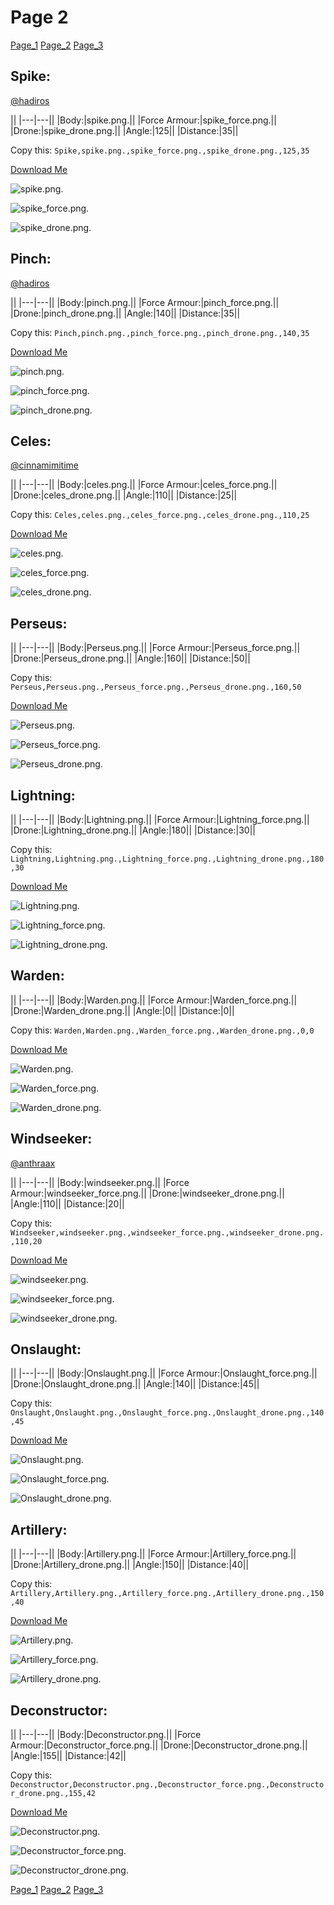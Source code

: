 # Page 2


[Page_1](./Page_1.md)
[Page_2](./Page_2.md)
[Page_3](./Page_3.md)


## **Spike**:
[@hadiros](https://discord.com/users/266028842395631629)




||
|---|---||
|Body:|spike.png.||
|Force Armour:|spike_force.png.||
|Drone:|spike_drone.png.||
|Angle:|125||
|Distance:|35||


Copy this: `Spike,spike.png.,spike_force.png.,spike_drone.png.,125,35`



[Download Me](../assets/zips/Spike.zip)




![spike.png.](../custom_skins/spike.png.)


![spike_force.png.](../custom_skins/spike_force.png.)




![spike_drone.png.](../custom_skins/spike_drone.png.)






## **Pinch**:
[@hadiros](https://discord.com/users/266028842395631629)




||
|---|---||
|Body:|pinch.png.||
|Force Armour:|pinch_force.png.||
|Drone:|pinch_drone.png.||
|Angle:|140||
|Distance:|35||


Copy this: `Pinch,pinch.png.,pinch_force.png.,pinch_drone.png.,140,35`



[Download Me](../assets/zips/Pinch.zip)




![pinch.png.](../custom_skins/pinch.png.)


![pinch_force.png.](../custom_skins/pinch_force.png.)




![pinch_drone.png.](../custom_skins/pinch_drone.png.)






## **Celes**:
[@cinnamimitime](https://discord.com/users/161502244284530688)




||
|---|---||
|Body:|celes.png.||
|Force Armour:|celes_force.png.||
|Drone:|celes_drone.png.||
|Angle:|110||
|Distance:|25||


Copy this: `Celes,celes.png.,celes_force.png.,celes_drone.png.,110,25`



[Download Me](../assets/zips/Celes.zip)




![celes.png.](../custom_skins/celes.png.)


![celes_force.png.](../custom_skins/celes_force.png.)




![celes_drone.png.](../custom_skins/celes_drone.png.)






## **Perseus**:





||
|---|---||
|Body:|Perseus.png.||
|Force Armour:|Perseus_force.png.||
|Drone:|Perseus_drone.png.||
|Angle:|160||
|Distance:|50||


Copy this: `Perseus,Perseus.png.,Perseus_force.png.,Perseus_drone.png.,160,50`



[Download Me](../assets/zips/Perseus.zip)




![Perseus.png.](../custom_skins/Perseus.png.)


![Perseus_force.png.](../custom_skins/Perseus_force.png.)




![Perseus_drone.png.](../custom_skins/Perseus_drone.png.)






## **Lightning**:





||
|---|---||
|Body:|Lightning.png.||
|Force Armour:|Lightning_force.png.||
|Drone:|Lightning_drone.png.||
|Angle:|180||
|Distance:|30||


Copy this: `Lightning,Lightning.png.,Lightning_force.png.,Lightning_drone.png.,180,30`



[Download Me](../assets/zips/Lightning.zip)




![Lightning.png.](../custom_skins/Lightning.png.)


![Lightning_force.png.](../custom_skins/Lightning_force.png.)




![Lightning_drone.png.](../custom_skins/Lightning_drone.png.)






## **Warden**:





||
|---|---||
|Body:|Warden.png.||
|Force Armour:|Warden_force.png.||
|Drone:|Warden_drone.png.||
|Angle:|0||
|Distance:|0||


Copy this: `Warden,Warden.png.,Warden_force.png.,Warden_drone.png.,0,0`



[Download Me](../assets/zips/Warden.zip)




![Warden.png.](../custom_skins/Warden.png.)


![Warden_force.png.](../custom_skins/Warden_force.png.)




![Warden_drone.png.](../custom_skins/Warden_drone.png.)






## **Windseeker**:
[@anthraax](https://discord.com/users/211671269882462218)




||
|---|---||
|Body:|windseeker.png.||
|Force Armour:|windseeker_force.png.||
|Drone:|windseeker_drone.png.||
|Angle:|110||
|Distance:|20||


Copy this: `Windseeker,windseeker.png.,windseeker_force.png.,windseeker_drone.png.,110,20`



[Download Me](../assets/zips/Windseeker.zip)




![windseeker.png.](../custom_skins/windseeker.png.)


![windseeker_force.png.](../custom_skins/windseeker_force.png.)




![windseeker_drone.png.](../custom_skins/windseeker_drone.png.)






## **Onslaught**:





||
|---|---||
|Body:|Onslaught.png.||
|Force Armour:|Onslaught_force.png.||
|Drone:|Onslaught_drone.png.||
|Angle:|140||
|Distance:|45||


Copy this: `Onslaught,Onslaught.png.,Onslaught_force.png.,Onslaught_drone.png.,140,45`



[Download Me](../assets/zips/Onslaught.zip)




![Onslaught.png.](../custom_skins/Onslaught.png.)


![Onslaught_force.png.](../custom_skins/Onslaught_force.png.)




![Onslaught_drone.png.](../custom_skins/Onslaught_drone.png.)






## **Artillery**:





||
|---|---||
|Body:|Artillery.png.||
|Force Armour:|Artillery_force.png.||
|Drone:|Artillery_drone.png.||
|Angle:|150||
|Distance:|40||


Copy this: `Artillery,Artillery.png.,Artillery_force.png.,Artillery_drone.png.,150,40`



[Download Me](../assets/zips/Artillery.zip)




![Artillery.png.](../custom_skins/Artillery.png.)


![Artillery_force.png.](../custom_skins/Artillery_force.png.)




![Artillery_drone.png.](../custom_skins/Artillery_drone.png.)






## **Deconstructor**:





||
|---|---||
|Body:|Deconstructor.png.||
|Force Armour:|Deconstructor_force.png.||
|Drone:|Deconstructor_drone.png.||
|Angle:|155||
|Distance:|42||


Copy this: `Deconstructor,Deconstructor.png.,Deconstructor_force.png.,Deconstructor_drone.png.,155,42`



[Download Me](../assets/zips/Deconstructor.zip)




![Deconstructor.png.](../custom_skins/Deconstructor.png.)


![Deconstructor_force.png.](../custom_skins/Deconstructor_force.png.)




![Deconstructor_drone.png.](../custom_skins/Deconstructor_drone.png.)




[Page_1](./Page_1.md)
[Page_2](./Page_2.md)
[Page_3](./Page_3.md)